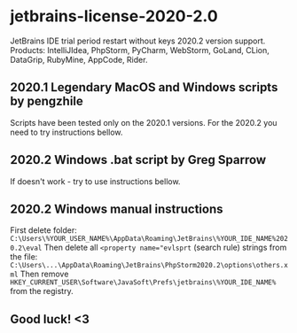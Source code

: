 # jetbrains-license-2020-2.0
JetBrains IDE trial period restart without keys 2020.2 version support. Products: IntelliJIdea, PhpStorm, PyCharm, WebStorm, GoLand, CLion, DataGrip, RubyMine, AppCode, Rider.

## 2020.1 Legendary MacOS and Windows scripts by pengzhile
Scripts have been tested only on the 2020.1 versions. For the 2020.2 you need to try instructions bellow.

## 2020.2 Windows .bat script by Greg Sparrow
If doesn't work - try to use instructions bellow. 

## 2020.2 Windows manual instructions
First delete folder:
```C:\Users\%YOUR_USER_NAME%\AppData\Roaming\JetBrains\%YOUR_IDE_NAME%2020.2\eval```
Then delete all `<property name="evlsprt` (search rule) strings from the file:
```C:\Users\...\AppData\Roaming\JetBrains\PhpStorm2020.2\options\others.xml```
Then remove `HKEY_CURRENT_USER\Software\JavaSoft\Prefs\jetbrains\%YOUR_IDE_NAME%` from the registry.

## Good luck! <3
